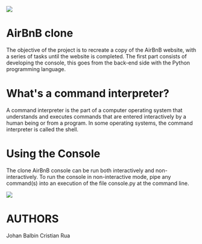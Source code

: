 ![](https://a2.muscache.com/airbnb/static/logos/belo-200x200-4d851c5b28f61931bf1df28dd15e60ef.png)

# AirBnB clone

The objective of the project is to recreate a copy of the AirBnB website, with a series of tasks until the website is completed. The first part consists of developing the console, this goes from the back-end side with the Python programming language.

# What's a command interpreter?

A command interpreter is the part of a computer operating system that understands and executes commands that are entered interactively by a human being or from a program. In some operating systems, the command interpreter is called the shell.

# Using the Console

The clone AirBnB console can be run both interactively and non-interactively. To run the console in non-interactive mode, pipe any command(s) into an execution of the file console.py at the command line.

![](https://i.ibb.co/vvptpLK/Screenshot-from-2021-02-23-17-09-28.png)


# AUTHORS 

Johan Balbin
Cristian Rua